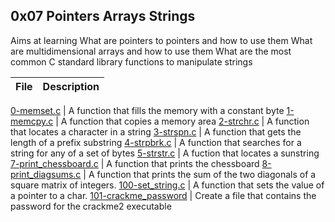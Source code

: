 ## 0x07 Pointers Arrays Strings

Aims at learning
What are pointers to pointers and how to use them
What are multidimensional arrays and how to use them
What are the most common C standard library functions to manipulate strings

File | Description
--- | ---

[0-memset.c](0-memset.c) | A function that fills the memory with a constant byte
[1-memcpy.c](1-memcpy.c) | A function that copies a memory area
[2-strchr.c](2-strchr.c) | A function that locates a character in a string
[3-strspn.c](3-strspn.c) | A function that gets the length of a prefix substring
[4-strpbrk.c](4-strpbrk.c) | A function that searches for a string for any of a set of bytes
[5-strstr.c](5-strstr.c) | A fuction that locates a sunstring
[7-print_chessboard.c](7-print_chessboard.c) | A function that prints the chessboard
[8-print_diagsums.c](8-print_diagsums.c) | A function that prints the sum of the two diagonals of a square matrix of integers.
[100-set_string.c](100-set_string.c) | A function that sets the value of a pointer to a char.
[101-crackme_password](101-crackme_password) | Create a file that contains the password for the crackme2 executable



